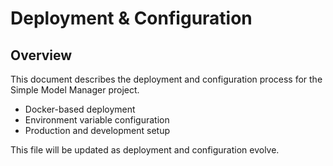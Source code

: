 # Deployment & Configuration

## Overview
This document describes the deployment and configuration process for the Simple Model Manager project.

- Docker-based deployment
- Environment variable configuration
- Production and development setup

This file will be updated as deployment and configuration evolve. 